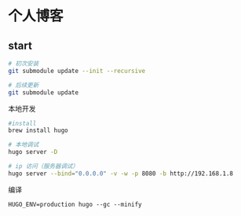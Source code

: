 # 个人博客

## start

```bash
# 初次安装
git submodule update --init --recursive

# 后续更新
git submodule update
```

本地开发

```bash
#install
brew install hugo

# 本地调试
hugo server -D

# ip 访问（服务器调试）
hugo server --bind="0.0.0.0" -v -w -p 8080 -b http://192.168.1.8
```

编译

```
HUGO_ENV=production hugo --gc --minify
```



